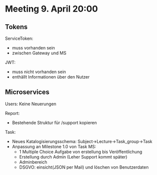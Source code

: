 # Meeting 9. April 20:00

## Tokens

ServiceToken: 
- muss vorhanden sein
- zwischen Gateway und MS 

JWT:
- muss nicht vorhanden sein
- enthällt Informationen über den Nutzer

## Microservices

Users: Keine Neuerungen

Report:
-  Bestehende Struktur für /support kopieren

Task:
- Neues Katalogisierungsschema:
Subject->Lecture->Task_group->Task
- Anpassung an Milestone 1.0 von Task MS:
    - 1 Multiple Choice Aufgabe von erstellung bis Veröffentlichung
    - Erstellung durch Admin (Leher Support kommt später)
    - Adminbereich
    - DSGVO: einsicht(JSON per Mail) und löschen von Benutzerdaten